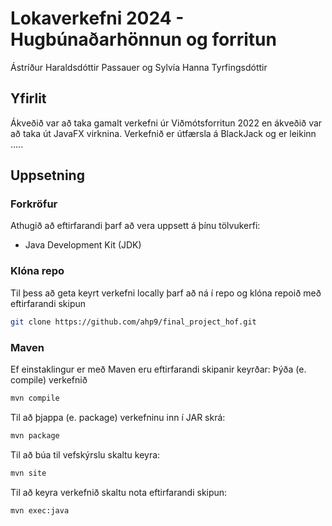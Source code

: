 # Lokaverkefni 2024 - Hugbúnaðarhönnun og forritun
Ástríður Haraldsdóttir Passauer og Sylvía Hanna Tyrfingsdóttir

## Yfirlit
Ákveðið var að taka gamalt verkefni úr Viðmótsforritun 2022 en ákveðið var að taka út JavaFX virknina.
Verkefnið er útfærsla á BlackJack og er leikinn .....

## Uppsetning

### Forkröfur
Athugið að eftirfarandi þarf að vera uppsett á þínu tölvukerfi:
- Java Development Kit (JDK)

### Klóna repo
Til þess að geta keyrt verkefni locally þarf að ná í repo og klóna repoið með eftirfarandi skipun
```sh
git clone https://github.com/ahp9/final_project_hof.git
```

### Maven
Ef einstaklingur er með Maven eru eftirfarandi skipanir keyrðar:
Þýða (e. compile) verkefnið
```sh
mvn compile
```
Til að þjappa (e. package) verkefninu inn í JAR skrá:
```sh
mvn package
```
Til að búa til vefskýrslu skaltu keyra:
```sh
mvn site
```
Til að keyra verkefnið skaltu nota eftirfarandi skipun:
```sh
mvn exec:java
```
